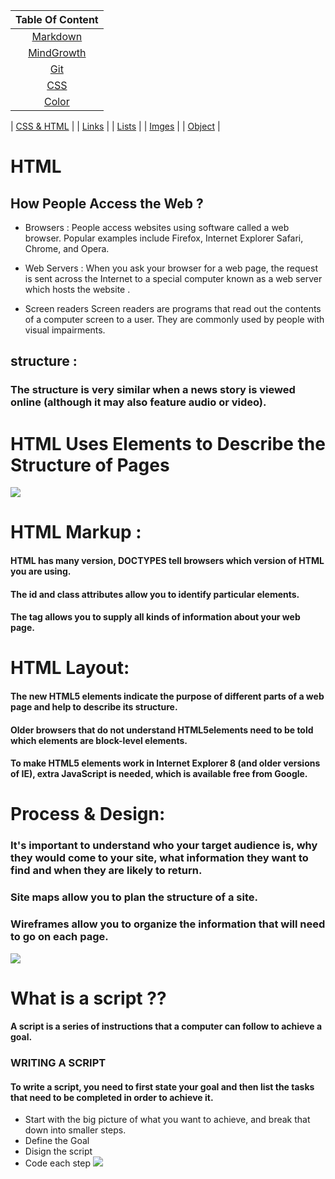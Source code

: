| Table Of Content  | 
| :-----------------: |
|  [Markdown](https://omar-zoubi.github.io/reading-notes/reading-notes102/markdawn) |
|  [MindGrowth](https://omar-zoubi.github.io/reading-notes/reading-notes102/MindGrowth) |
|  [Git](https://omar-zoubi.github.io/reading-notes/reading-notes102/Git) |
|  [CSS](https://omar-zoubi.github.io/reading-notes/reading-notes102/css01) |
|  [Color](https://omar-zoubi.github.io/reading-notes/reading-notes102/color) |

|  [CSS & HTML](https://omar-zoubi.github.io/reading-notes/reading-notes102/Reading-notes201/class) |
|  [Links](https://omar-zoubi.github.io/reading-notes/reading-notes102/Reading-notes201/reading02) |
|  [Lists](https://omar-zoubi.github.io/reading-notes/reading-notes102/Reading-notes201/reading03) |
|  [Imges](https://omar-zoubi.github.io/reading-notes/reading-notes102/Reading-notes201/reading05) |
|  [Object](https://omar-zoubi.github.io/reading-notes/reading-notes102/Reading-notes201/reading06) |

# HTML

## How People Access the Web ?
- Browsers : People access websites using software called a web browser. Popular examples include Firefox, Internet Explorer Safari, Chrome, and Opera.

- Web Servers : When you ask your browser for a web page, the request is sent across the Internet to a special computer known as a web server which hosts the website .

- Screen readers Screen readers are programs that read out the contents of a computer screen to a user. They are commonly used by people with visual impairments.


## structure :
### The structure is very similar when a news story is viewed online (although it may also feature audio or video).

# HTML Uses Elements to Describe the Structure of Pages
![](http://qatechhub.com/wp-content/uploads/2016/09/BasicHtmlStructure.png)

# HTML Markup :
#### HTML has many version, DOCTYPES tell browsers which version of HTML you are using.
#### The id and class attributes allow you to identify particular elements.

#### The <meta> tag allows you to supply all kinds of information about your web page.

# HTML Layout: 
#### The new HTML5 elements indicate the purpose of different parts of a web page and help to describe its structure.
#### Older browsers that do not understand HTML5elements need to be told which elements are block-level elements.
#### To make HTML5 elements work in Internet Explorer 8 (and older versions of IE), extra JavaScript is needed, which is available free from Google.

# Process & Design:
 ### It's important to understand who your target audience is, why they would come to your site, what information they want to find and when they are likely to return.
 ###  Site maps allow you to plan the structure of a site.
 ### Wireframes allow you to organize the information that will need to go on each page.
![](https://www.webpixeltechnologies.com/wp-content/uploads/2016/10/web-development-process-explained.jpg)

# What is a script ?? 
#### A script is a series of instructions that a computer can follow to achieve a goal.
### WRITING A SCRIPT 
#### To write a script, you need to first state your goal and then list the tasks that need to be completed in order to achieve it. 
- Start with the big picture of what
you want to achieve, and break
that down into smaller steps. 
- Define the Goal 
- Disign the script 
- Code each step 
![](https://1.bp.blogspot.com/-l9eNZKNf_o0/XWgvUMssDkI/AAAAAAAAArc/1NRXlDYYzX0E-Hzcun5SNO3TLBiqYaLkwCLcBGAs/s640/learn%2BJavascript.jpg)

